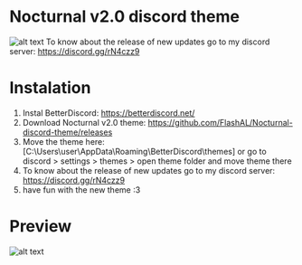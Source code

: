 # Nocturnal v2.0 discord theme
![alt text](https://i.imgur.com/T9Dni1Y.png)
To know about the release of new updates go to my discord server: https://discord.gg/rN4czz9
# Instalation
1. Instal BetterDiscord: https://betterdiscord.net/
2. Download Nocturnal v2.0 theme: https://github.com/FlashAL/Nocturnal-discord-theme/releases
3. Move the theme here: [C:\Users\user\AppData\Roaming\BetterDiscord\themes] or go to discord > settings > themes > open theme folder and move theme there
4. To know about the release of new updates go to my discord server: https://discord.gg/rN4czz9
5. have fun with the new theme :3
# Preview
![alt text](https://i.imgur.com/d7Hm2fM.png)
